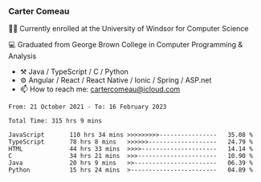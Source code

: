 ### Carter Comeau

🙋‍♂️ Currently enrolled at the University of Windsor for Computer Science

💻 Graduated from George Brown College in Computer Programming & Analysis

- ⚒️ Java / TypeScript / C / Python
- ⚙️ Angular / React / React Native / Ionic / Spring / ASP.net
- 📫 How to reach me: cartercomeau@icloud.com

<!--START_SECTION:waka-->

```text
From: 21 October 2021 - To: 16 February 2023

Total Time: 315 hrs 9 mins

JavaScript       110 hrs 34 mins >>>>>>>>>----------------   35.08 %
TypeScript       78 hrs 8 mins   >>>>>>-------------------   24.79 %
HTML             44 hrs 33 mins  >>>>---------------------   14.14 %
C                34 hrs 21 mins  >>>----------------------   10.90 %
Java             20 hrs 9 mins   >>-----------------------   06.39 %
Python           15 hrs 24 mins  >------------------------   04.89 %
```

<!--END_SECTION:waka-->
